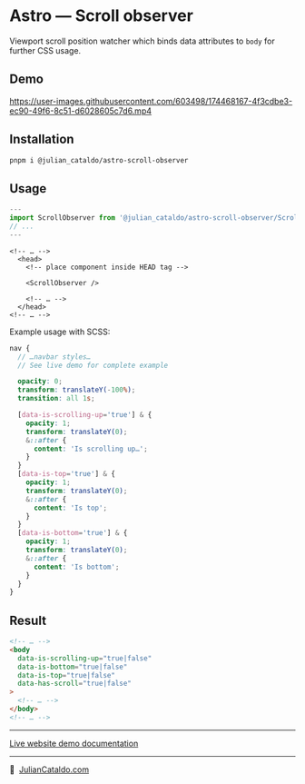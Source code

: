 # Astro — Scroll observer

Viewport scroll position watcher which binds data attributes to `body` for further CSS usage.

## Demo

https://user-images.githubusercontent.com/603498/174468167-4f3cdbe3-ec90-49f6-8c51-d6028605c7d6.mp4

## Installation

```sh
pnpm i @julian_cataldo/astro-scroll-observer
```

## Usage

```ts
---
import ScrollObserver from '@julian_cataldo/astro-scroll-observer/Scroll/Observer.astro';
// ...
---
```

```tsx
<!-- … -->
  <head>
    <!-- place component inside HEAD tag -->

    <ScrollObserver />

    <!-- … -->
  </head>
<!-- … -->
```

Example usage with SCSS:

```scss
nav {
  // …navbar styles…
  // See live demo for complete example

  opacity: 0;
  transform: translateY(-100%);
  transition: all 1s;

  [data-is-scrolling-up='true'] & {
    opacity: 1;
    transform: translateY(0);
    &::after {
      content: 'Is scrolling up…';
    }
  }
  [data-is-top='true'] & {
    opacity: 1;
    transform: translateY(0);
    &::after {
      content: 'Is top';
    }
  }
  [data-is-bottom='true'] & {
    opacity: 1;
    transform: translateY(0);
    &::after {
      content: 'Is bottom';
    }
  }
}
```

## Result

```html
<!-- … -->
<body
  data-is-scrolling-up="true|false"
  data-is-bottom="true|false"
  data-is-top="true|false"
  data-has-scroll="true|false"
>
  <!-- … -->
</body>
<!-- … -->
```

---

[Live website demo documentation](../../demo)

---

🔗  [JulianCataldo.com](https://www.juliancataldo.com/)
